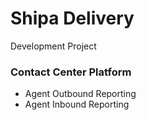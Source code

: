 # Shipa Delivery

Development Project

### Contact Center Platform

- Agent Outbound Reporting
- Agent Inbound Reporting 
